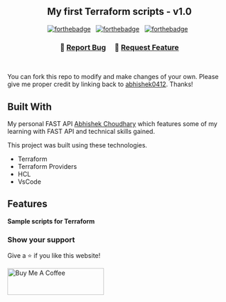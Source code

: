 <h2 align="center">
  My first Terraform scripts - v1.0<br/>
</h2>

<center>

[![forthebadge](https://forthebadge.com/images/badges/uses-git.svg)](https://forthebadge.com) &nbsp;
[![forthebadge](https://forthebadge.com/images/badges/open-source.svg)](https://forthebadge.com) &nbsp;
[![forthebadge](https://forthebadge.com/images/badges/works-on-my-machine.svg)](https://forthebadge.com) &nbsp;


</center>


<h3 align="center">
    🔹
    <a href="https://github.com/abhishek0412/learnTerraform/issues">Report Bug</a> &nbsp; &nbsp;
    🔹
    <a href="https://github.com/abhishek0412/learnTerraform/issues">Request Feature</a>
</h3>

</br>

You can fork this repo to modify and make changes of your own. Please give me proper credit by linking back to [abhishek0412](https://github.com/abhishek0412/myFastAPI). Thanks!

## Built With

My personal FAST API <a href="https://github.com/abhishek0412/learnTerraform" target="_blank">Abhishek Choudhary</a> which features some of my learning with FAST API and technical skills gained.<br/>

This project was built using these technologies.

- Terraform
- Terraform Providers
- HCL 
- VsCode

## Features

**Sample scripts for Terraform**


### Show your support

Give a ⭐ if you like this website!

<a href="https://www.buymeacoffee.com/abshekchoudhary" target="_blank"><img src="https://cdn.buymeacoffee.com/buttons/v2/default-violet.png" alt="Buy Me A Coffee" height= "60px" width= "217px" ></a>





